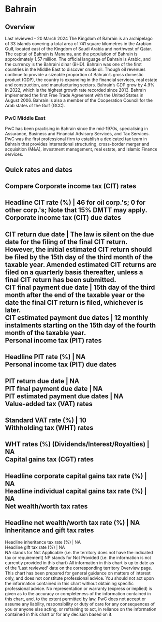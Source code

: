 # Bahrain
## Overview
Last reviewed - 20 March 2024
The Kingdom of Bahrain is an archipelago of 33 islands covering a total area of 741 square kilometres in the Arabian Gulf, located east of the Kingdom of Saudi Arabia and northwest of Qatar. The capital of Bahrain is Manama, and the population of Bahrain is approximately 1.57 million. The official language of Bahrain is Arabic, and the currency is the Bahraini dinar (BHD).
Bahrain was one of the first countries in the Middle East to discover crude oil. Though oil revenues continue to provide a sizeable proportion of Bahrain’s gross domestic product (GDP), the country is expanding in the financial services, real estate and construction, and manufacturing sectors. Bahrain’s GDP grew by 4.9% in 2022, which is the highest growth rate recorded since 2013.
Bahrain implemented the first Free Trade Agreement with the United States in August 2006. Bahrain is also a member of the Cooperation Council for the Arab states of the Gulf (GCC).
### PwC Middle East
PwC has been practising in Bahrain since the mid-1970s, specialising in Assurance, Business and Financial Advisory Services, and Tax Services. PwC was the first professional firm to establish a dedicated tax team in Bahrain that provides international structuring, cross-border merger and acquisition (M&A), investment management, real estate, and Islamic Finance services.
## Quick rates and dates
Compare
Corporate income tax (CIT) rates   
---  
Headline CIT rate (%) |  46 for oil corp.'s;  0 for other corp.'s; Note that 15% DMTT may apply.  
Corporate income tax (CIT) due dates   
---  
CIT return due date |  The law is silent on the due date for the filing of the final CIT return. However, the initial estimated CIT return should be filed by the 15th day of the third month of the taxable year. Amended estimated CIT returns are filed on a quarterly basis thereafter, unless a final CIT return has been submitted.  
CIT final payment due date |  15th day of the third month after the end of the taxable year or the date the final CIT return is filed, whichever is later.  
CIT estimated payment due dates |  12 monthly instalments starting on the 15th day of the fourth month of the taxable year.  
Personal income tax (PIT) rates   
---  
Headline PIT rate (%) |  NA  
Personal income tax (PIT) due dates   
---  
PIT return due date |  NA  
PIT final payment due date |  NA  
PIT estimated payment due dates |  NA  
Value-added tax (VAT) rates   
---  
Standard VAT rate (%) |  10  
Withholding tax (WHT) rates   
---  
WHT rates (%) (Dividends/Interest/Royalties) |  NA  
Capital gains tax (CGT) rates   
---  
Headline corporate capital gains tax rate (%) |  NA  
Headline individual capital gains tax rate (%) |  NA  
Net wealth/worth tax rates   
---  
Headline net wealth/worth tax rate (%) |  NA  
Inheritance and gift tax rates   
---  
Headline inheritance tax rate (%) |  NA  
Headline gift tax rate (%) |  NA  
NA stands for Not Applicable (i.e. the territory does not have the indicated tax or requirement)
NP stands for Not Provided (i.e. the information is not currently provided in this chart) 
All information in this chart is up to date as of the 'Last reviewed' date on the corresponding territory Overview page. This chart has been prepared for general guidance on matters of interest only, and does not constitute professional advice. You should not act upon the information contained in this chart without obtaining specific professional advice. No representation or warranty (express or implied) is given as to the accuracy or completeness of the information contained in this chart, and, to the extent permitted by law, PwC does not accept or assume any liability, responsibility or duty of care for any consequences of you or anyone else acting, or refraining to act, in reliance on the information contained in this chart or for any decision based on it.
